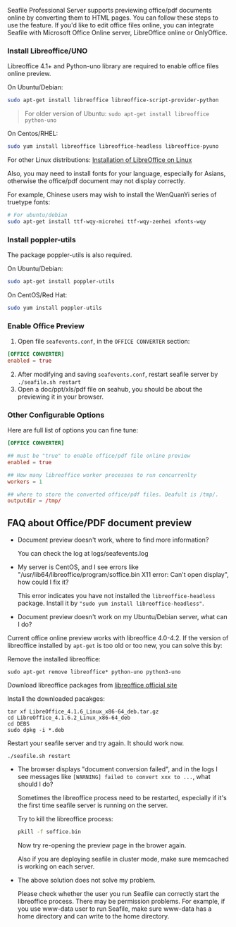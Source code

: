 Seafile Professional Server supports previewing office/pdf documents online by converting them to HTML pages. You can follow these steps to use the feature. If you'd like to edit office files online, you can integrate Seafile with Microsoft Office Online server, LibreOffice online or OnlyOffice.


### Install Libreoffice/UNO

Libreoffice 4.1+ and Python-uno library are required to enable office files online preview.

On Ubuntu/Debian:
```bash
sudo apt-get install libreoffice libreoffice-script-provider-python
```
> For older version of Ubuntu: `sudo apt-get install libreoffice python-uno`

On Centos/RHEL:
```bash
sudo yum install libreoffice libreoffice-headless libreoffice-pyuno
```

For other Linux distributions: [Installation of LibreOffice on Linux](https://wiki.documentfoundation.org/Documentation/Install/Linux#Terminal-Based_Install)

Also, you may need to install fonts for your language, especially for Asians, otherwise the office/pdf document may not display correctly.

For example, Chinese users may wish to install the WenQuanYi series of truetype fonts:

```bash
# For ubuntu/debian
sudo apt-get install ttf-wqy-microhei ttf-wqy-zenhei xfonts-wqy
```

### Install poppler-utils

The package poppler-utils is also required.

On Ubuntu/Debian:
```bash
sudo apt-get install poppler-utils
```

On CentOS/Red Hat:
```bash
sudo yum install poppler-utils
```

### Enable Office Preview

1. Open file `seafevents.conf`, in the `OFFICE CONVERTER` section:
```conf
[OFFICE CONVERTER]
enabled = true
```
2. After modifying and saving `seafevents.conf`, restart seafile server by `./seafile.sh restart`
3. Open a doc/ppt/xls/pdf file on seahub, you should be about the previewing it in your browser.

### Other Configurable Options

Here are full list of options you can fine tune:

```conf
[OFFICE CONVERTER]

## must be "true" to enable office/pdf file online preview
enabled = true

## How many libreoffice worker processes to run concurrenlty
workers = 1

## where to store the converted office/pdf files. Deafult is /tmp/.
outputdir = /tmp/

```

## <a id="wiki-doc-preview"></a>FAQ about Office/PDF document preview

- Document preview doesn't work, where to find more information?

    You can check the log at logs/seafevents.log

- My server is CentOS, and I see errors like "/usr/lib64/libreoffice/program/soffice.bin X11 error: Can't open display", how could I fix it?

  This error indicates you have not installed the `libreoffice-headless` package. Install it by `"sudo yum install libreoffice-headless"`.

- Document preview doesn't work on my Ubuntu/Debian server, what can I do?

Current office online preview works with libreoffice 4.0-4.2. If the version of libreoffice installed by `apt-get` is too old or too new, you can solve this by:

Remove the installed libreoffice:

```
sudo apt-get remove libreoffice* python-uno python3-uno
```
Download libreoffice packages from [libreoffice official site](https://downloadarchive.documentfoundation.org/libreoffice/old/)

Install the downloaded pacakges:

```
tar xf LibreOffice_4.1.6_Linux_x86-64_deb.tar.gz
cd LibreOffice_4.1.6.2_Linux_x86-64_deb
cd DEBS
sudo dpkg -i *.deb
```

Restart your seafile server and try again. It should work now.

```
./seafile.sh restart
```

- The browser displays "document conversion failed", and in the logs I see messages like `[WARNING] failed to convert xxx to ...`, what should I do?

  Sometimes the libreoffice process need to be restarted, especially if it's the first time seafile server is running on the server.

  Try to kill the libreoffice process:
  ```sh
  pkill -f soffice.bin
  ```
  Now try re-opening the preview page in the brower again.

  Also if you are deploying seafile in cluster mode, make sure memcached is working on each server.

- The above solution does not solve my problem.

  Please check whether the user you run Seafile can correctly start the libreoffice process. There may be permission problems. For example, if you use www-data user to run Seafile, make sure www-data has a home directory and can write to the home directory.
